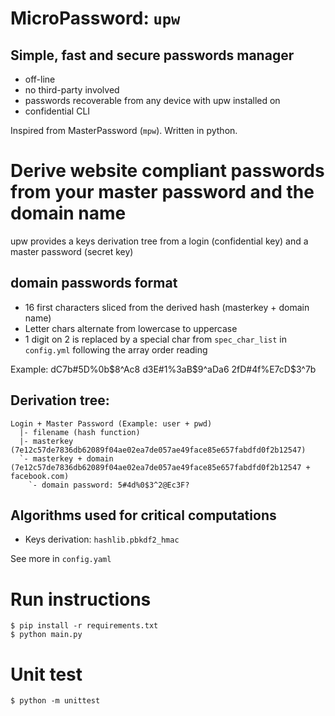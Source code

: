 # MicroPassword: `upw`

## Simple, fast and secure passwords manager

- off-line
- no third-party involved
- passwords recoverable from any device with upw installed on
- confidential CLI

Inspired from MasterPassword (`mpw`). Written in python.

# Derive website compliant passwords from your master password and the domain name

upw provides a keys derivation tree from a login (confidential key) and a master password (secret key)

## domain passwords format

- 16 first characters sliced from the derived hash (masterkey + domain name)
- Letter chars alternate from lowercase to uppercase
- 1 digit on 2 is replaced by a special char from `spec_char_list` in `config.yml` following the array order reading

Example:
dC7b#5D%0b$8^Ac8
d3E#1%3aB$9^aDa6
2fD#4f%E7cD$3^7b

## Derivation tree:

```
Login + Master Password (Example: user + pwd)
  |- filename (hash function)
  |- masterkey (7e12c57de7836db62089f04ae02ea7de057ae49face85e657fabdfd0f2b12547)
  `- masterkey + domain (7e12c57de7836db62089f04ae02ea7de057ae49face85e657fabdfd0f2b12547 + facebook.com)
    `- domain password: 5#4d%0$3^2@Ec3F?
```

## Algorithms used for critical computations

- Keys derivation: `hashlib.pbkdf2_hmac`

See more in `config.yaml`

# Run instructions

```
$ pip install -r requirements.txt
$ python main.py
```

# Unit test

```
$ python -m unittest
```
